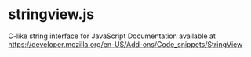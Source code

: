 # stringview.js
C-like string interface for JavaScript
Documentation available at https://developer.mozilla.org/en-US/Add-ons/Code_snippets/StringView
